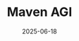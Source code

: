 ---  
layout: startup_page  
title: "Maven AGI"  
id: "mavenagi.com"  
permalink: "/mavenagimavenagi.com06182025/"  
website: "https://mavenagi.com/"  
funding_round: "Series B"  
funding_amount: "$50M"  
investors: "Dell Technologies Capital, Cisco Investments, SE Ventures, Lux Capital, M13, E14"  
about: "Maven AGI builds enterprise-ready AI agents that unify the full customer journey, connecting data, systems, and teams with agentic AI to drive business outcomes. The Business AGI platform integrates with enterprise systems to resolve issues, surface real-time insights, and improve performance at every customer touchpoint. The company focuses on trust, speed, and depth."  
markets: "AI, Artificial Intelligence (AI), Enterprise, Generative AI, Machine Learning"  
hq: "Boston, Massachusetts, United States"  
founded_year: "2023"  
linkedin: "https://www.linkedin.com/company/mavenagi"  
twitter: "https://twitter.com/MavenAgi"  
instagram: ""  
facebook: "https://www.facebook.com/61565256301587"  
crunchbase: "https://www.crunchbase.com/organization/maven-agi"  
pitchbook: "https://pitchbook.com/profiles/company/523084-33"  

date_display: "18-Jun-2025"  
date: "2025-06-18"

# SEO Optimization  
meta_title: "Maven AGI - Series B Funding ($50M)"  
meta_description: "Maven AGI, Maven AGI builds enterprise-ready AI agents that unify the full customer journey, connecting data, systems, and teams with agentic AI to drive busines..."  
meta_keywords: "Maven AGI, AI, Artificial Intelligence (AI), Enterprise, Generative AI, Machine Learning, Series B funding"  
canonical_url: "https://startup.projectstartups.com/mavenagimavenagi.com06182025/"  
---